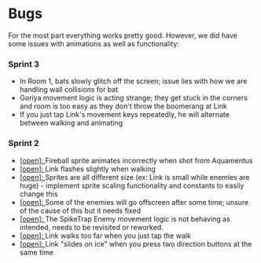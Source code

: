 # Bugs
For the most part everything works pretty good. However, we did have some issues with animations as well as functionality:
### Sprint 3
- In Room 1, bats slowly glitch off the screen; issue lies with how we are handling wall collisions for bat
- Goriya movement logic is acting strange; they get stuck in the corners and room is too easy as they don't throw the boomerang at Link
- If you just tap Link's movement keys repeatedly, he will alternate between walking and animating
### Sprint 2
- [[open]: ](../sprint2/Bugs.md)Fireball sprite animates incorrectly when shot from Aquamentus
- [[open]: ](../sprint2/Bugs.md)Link flashes slightly when walking 
- [[open]: ](../sprint2/Bugs.md)Sprites are all different size (ex: Link is small while enemies are huge) - implement sprite scaling functionality and constants to easily change this 
- [[open]: ](../sprint2/Bugs.md)Some of the enemies will go offscreen after some time; unsure of the cause of this but it needs fixed 
- [[open]: ](../sprint2/Bugs.md)The SpikeTrap Enemy movement logic is not behaving as intended, needs to be revisited or reworked. 
- [[open]: ](../sprint2/Bugs.md)Link walks too far when you just tap the walk 
- [[open]: ](../sprint2/Bugs.md)Link "slides on ice" when you press two direction buttons at the same time
